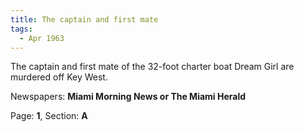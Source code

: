 ```yaml
---  
title: The captain and first mate  
tags:  
  - Apr 1963  
---  
```

  
The captain and first mate of the 32-foot charter boat Dream Girl are murdered off Key West.  
  
Newspapers: **Miami Morning News or The Miami Herald**  
  
Page: **1**, Section: **A** 
